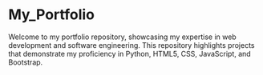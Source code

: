 # My_Portfolio
Welcome to my portfolio repository, showcasing my expertise in web development and software engineering. This repository highlights projects that demonstrate my proficiency in Python, HTML5, CSS, JavaScript, and Bootstrap.

